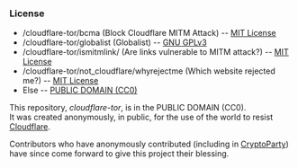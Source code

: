 ### License

* /cloudflare-tor/bcma (Block Cloudflare MITM Attack) -- [MIT License](https://notabug.org/themusicgod1/cloudflare-tor/src/master/bcma/LICENSE.txt)
* /cloudflare-tor/globalist (Globalist) -- [GNU GPLv3](https://notabug.org/themusicgod1/cloudflare-tor/src/master/globalist/LICENSE)
* /cloudflare-tor/ismitmlink/ (Are links vulnerable to MITM attack?) -- [MIT License](https://notabug.org/themusicgod1/cloudflare-tor/src/master/ismitmlink/LICENSE)
* /cloudflare-tor/not_cloudflare/whyrejectme (Which website rejected me?) -- [MIT License](https://notabug.org/themusicgod1/cloudflare-tor/src/master/ismitmlink/LICENSE)
* Else -- [PUBLIC DOMAIN (CC0)](https://web.archive.org/web/https://creativecommons.org/share-your-work/public-domain/cc0/)


This repository, _cloudflare-tor_, is in the PUBLIC DOMAIN (CC0).  
It was created anonymously, in public, for the use of the world to resist [Cloudflare](https://cloudflare.com/).  
  
Contributors who have anonymously contributed (including in [CryptoParty](https://cryptoparty.at/cryptoparty_wien_53)) have since come forward to give this project their blessing.  
